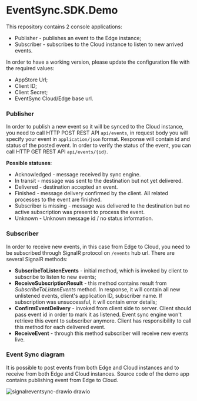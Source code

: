﻿# EventSync.SDK.Demo
This repository contains 2 console applications:
- Publisher - publishes an event to the Edge instance;
- Subscriber - subscribes to the Cloud instance to listen to new arrived events.

In order to have a working version, please update the configuration file with the required values:
- AppStore Url;
- Client ID;
- Client Secret;
- EventSync Cloud/Edge base url.

### Publisher
In order to publish a new event so it will be synced to the Cloud instance, you need to call HTTP POST REST API ```api/events```, in request body you will specify your event in ```application/json``` format. Response will contain id and status of the posted event.
In order to verify the status of the event, you can call HTTP GET REST API ```api/events/{id}```.

**Possible statuses**:
- Acknowledged - message received by sync engine.
- In transit - message was sent to the destination but not yet delivered.
- Delivered - destination accepted an event.
- Finished - message delivery confirmed by the client. All related processes to the event are finished.
- Subscriber is missing - message was delivered to the destination but no active subscription was present to process the event.
- Unknown - Unknown message id / no status information.

### Subscriber
In order to receive new events, in this case from Edge to Cloud, you need to be subscribed through SignalR protocol on ```/events``` hub url.
There are several SignalR methods:
- **SubscribeToListenEvents** - initial method, which is invoked by client to subscribe to listen to new events;
- **ReceiveSubscriptionResult** - this method contains result from *SubscribeToListenEvents* method. In response, it will contain all new unlistened events, client's application ID, subscriber name. If subscription was unsuccessful, it will contain error details;
- **ConfirmEventDelivery** - invoked from client side to server. Client should pass event id in order to mark it as listened. Event sync engine won't retrieve this event to subscriber anymore. Client has responsibility to call this method for each delivered event.
- **ReceiveEvent** - through this method subscriber will receive new events live.

### Event Sync diagram
It is possible to post events from both Edge and Cloud instances and to receive from both Edge and Cloud instances.
Source code of the demo app contains publishing event from Edge to Cloud.

![signalreventsync-drawio drawio](https://user-images.githubusercontent.com/85729931/174261838-f6a50321-d594-4ecf-a5f9-92e2992273fd.png)
